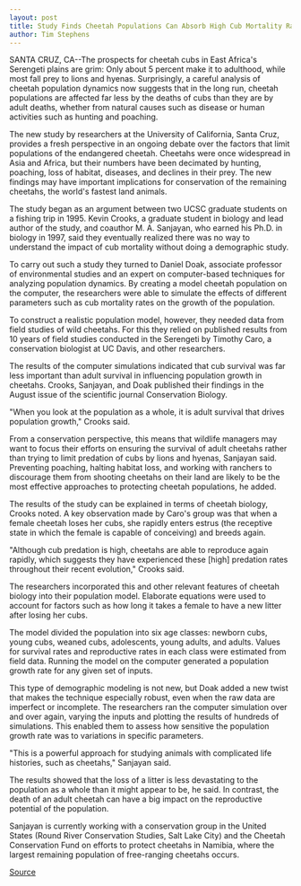 ```yaml
---
layout: post
title: Study Finds Cheetah Populations Can Absorb High Cub Mortality Rates
author: Tim Stephens
---
```


SANTA CRUZ, CA--The prospects for cheetah cubs in East Africa's Serengeti plains are grim: Only about 5 percent make it to adulthood, while most fall prey to lions and hyenas. Surprisingly, a careful analysis of cheetah population dynamics now suggests that in the long run, cheetah populations are affected far less by the deaths of cubs than they are by adult deaths, whether from natural causes such as disease or human activities such as hunting and poaching.

The new study by researchers at the University of California, Santa Cruz, provides a fresh perspective in an ongoing debate over the factors that limit populations of the endangered cheetah. Cheetahs were once widespread in Asia and Africa, but their numbers have been decimated by hunting, poaching, loss of habitat, diseases, and declines in their prey. The new findings may have important implications for conservation of the remaining cheetahs, the world's fastest land animals.

The study began as an argument between two UCSC graduate students on a fishing trip in 1995. Kevin Crooks, a graduate student in biology and lead author of the study, and coauthor M. A. Sanjayan, who earned his Ph.D. in biology in 1997, said they eventually realized there was no way to understand the impact of cub mortality without doing a demographic study.

To carry out such a study they turned to Daniel Doak, associate professor of environmental studies and an expert on computer-based techniques for analyzing population dynamics. By creating a model cheetah population on the computer, the researchers were able to simulate the effects of different parameters such as cub mortality rates on the growth of the population.

To construct a realistic population model, however, they needed data from field studies of wild cheetahs. For this they relied on published results from 10 years of field studies conducted in the Serengeti by Timothy Caro, a conservation biologist at UC Davis, and other researchers.

The results of the computer simulations indicated that cub survival was far less important than adult survival in influencing population growth in cheetahs. Crooks, Sanjayan, and Doak published their findings in the August issue of the scientific journal Conservation Biology.

"When you look at the population as a whole, it is adult survival that drives population growth," Crooks said.

From a conservation perspective, this means that wildlife managers may want to focus their efforts on ensuring the survival of adult cheetahs rather than trying to limit predation of cubs by lions and hyenas, Sanjayan said. Preventing poaching, halting habitat loss, and working with ranchers to discourage them from shooting cheetahs on their land are likely to be the most effective approaches to protecting cheetah populations, he added.

The results of the study can be explained in terms of cheetah biology, Crooks noted. A key observation made by Caro's group was that when a female cheetah loses her cubs, she rapidly enters estrus (the receptive state in which the female is capable of conceiving) and breeds again.

"Although cub predation is high, cheetahs are able to reproduce again rapidly, which suggests they have experienced these [high] predation rates throughout their recent evolution," Crooks said.

The researchers incorporated this and other relevant features of cheetah biology into their population model. Elaborate equations were used to account for factors such as how long it takes a female to have a new litter after losing her cubs.

The model divided the population into six age classes: newborn cubs, young cubs, weaned cubs, adolescents, young adults, and adults. Values for survival rates and reproductive rates in each class were estimated from field data. Running the model on the computer generated a population growth rate for any given set of inputs.

This type of demographic modeling is not new, but Doak added a new twist that makes the technique especially robust, even when the raw data are imperfect or incomplete. The researchers ran the computer simulation over and over again, varying the inputs and plotting the results of hundreds of simulations. This enabled them to assess how sensitive the population growth rate was to variations in specific parameters.

"This is a powerful approach for studying animals with complicated life histories, such as cheetahs," Sanjayan said.

The results showed that the loss of a litter is less devastating to the population as a whole than it might appear to be, he said. In contrast, the death of an adult cheetah can have a big impact on the reproductive potential of the population.

Sanjayan is currently working with a conservation group in the United States (Round River Conservation Studies, Salt Lake City) and the Cheetah Conservation Fund on efforts to protect cheetahs in Namibia, where the largest remaining population of free-ranging cheetahs occurs.

[Source](http://www1.ucsc.edu/news_events/press_releases/archive/98-99/07-98/073198-Study_finds_cheetah.html "Permalink to 073198-Study_finds_cheetah")